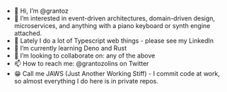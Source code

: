 - 👋 Hi, I’m @grantoz
- 👀 I’m interested in event-driven architectures, domain-driven design, microservices, and anything with a piano keyboard or synth engine attached.
- 📆 Lately I do a lot of Typescript web things - please see my LinkedIn
- 🌱 I’m currently learning Deno and Rust
- 💞️ I’m looking to collaborate on: any of the above
- 📫 How to reach me: @grantozolins on Twitter
- 😁 Call me JAWS (Just Another Working Stiff) - I commit code at work, so almost everything I do here is in private repos.

<!---
grantoz/grantoz is a ✨ special ✨ repository because its `README.md` (this file) appears on your GitHub profile.
You can click the Preview link to take a look at your changes.
--->
